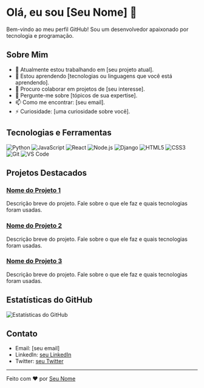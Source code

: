 # Olá, eu sou [Seu Nome] 👋

Bem-vindo ao meu perfil GitHub! Sou um desenvolvedor apaixonado por tecnologia e programação.

## Sobre Mim

- 🔭 Atualmente estou trabalhando em [seu projeto atual].
- 🌱 Estou aprendendo [tecnologias ou linguagens que você está aprendendo].
- 👯 Procuro colaborar em projetos de [seu interesse].
- 💬 Pergunte-me sobre [tópicos de sua expertise].
- 📫 Como me encontrar: [seu email].
- ⚡ Curiosidade: [uma curiosidade sobre você].

## Tecnologias e Ferramentas

![Python](https://img.shields.io/badge/-Python-000?&logo=Python)
![JavaScript](https://img.shields.io/badge/-JavaScript-000?&logo=JavaScript)
![React](https://img.shields.io/badge/-React-000?&logo=React)
![Node.js](https://img.shields.io/badge/-Node.js-000?&logo=Node.js)
![Django](https://img.shields.io/badge/-Django-000?&logo=Django)
![HTML5](https://img.shields.io/badge/-HTML5-000?&logo=HTML5)
![CSS3](https://img.shields.io/badge/-CSS3-000?&logo=CSS3)
![Git](https://img.shields.io/badge/-Git-000?&logo=Git)
![VS Code](https://img.shields.io/badge/-VS%20Code-000?&logo=Visual%20Studio%20Code)

## Projetos Destacados

### [Nome do Projeto 1](link-do-projeto-1)

Descrição breve do projeto. Fale sobre o que ele faz e quais tecnologias foram usadas.

### [Nome do Projeto 2](link-do-projeto-2)

Descrição breve do projeto. Fale sobre o que ele faz e quais tecnologias foram usadas.

### [Nome do Projeto 3](link-do-projeto-3)

Descrição breve do projeto. Fale sobre o que ele faz e quais tecnologias foram usadas.

## Estatísticas do GitHub

![Estatísticas do GitHub](https://github-readme-stats.vercel.app/api?username=seu-username&show_icons=true&hide_border=true)

## Contato

- Email: [seu email]
- LinkedIn: [seu LinkedIn](https://www.linkedin.com/in/seu-perfil)
- Twitter: [seu Twitter](https://twitter.com/seu-perfil)

---

Feito com ❤️ por [Seu Nome](https://github.com/seu-username)
